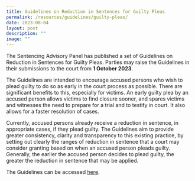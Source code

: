 ```yaml
---
title: Guidelines on Reduction in Sentences for Guilty Pleas
permalink: /resources/guidelines/guilty-pleas/
date: 2023-08-04
layout: post
description: ""
image: ""
---
```

The Sentencing Advisory Panel has published a set of Guidelines on Reduction in Sentences for Guilty Pleas. Parties may raise the Guidelines in their submissions to the court from **1 October 2023**.

The Guidelines are intended to encourage accused persons who wish to plead guilty to do so as early in the court process as possible. There are significant benefits to this, especially for victims. An early guilty plea by an accused person allows victims to find closure sooner, and spares victims and witnesses the need to prepare for a trial and to testify in court. It also allows for a faster resolution of cases. 

Currently, accused persons already receive a reduction in sentence, in appropriate cases, if they plead guilty. The Guidelines aim to provide greater consistency, clarity and transparency to this existing practice, by setting out clearly the ranges of reduction in sentence that a court may consider granting based on when an accused person pleads guilty. Generally, the earlier the accused person decides to plead guilty, the greater the reduction in sentence that may be applied.

The Guidelines can be accessed [here](/files/Guidelines/guidelines%20on%20reduction%20in%20sentences%20for%20guilty%20pleas.pdf).
